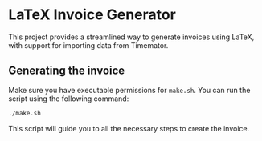 # LaTeX Invoice Generator

This project provides a streamlined way to generate invoices using LaTeX, with support for importing data from Timemator.

## Generating the invoice

Make sure you have executable permissions for `make.sh`. You can run the script using the following command:

```sh
./make.sh
```

This script will guide you to all the necessary steps to create the invoice.
